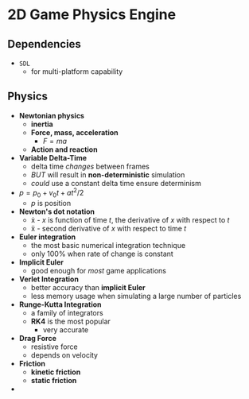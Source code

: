 # 2D Game Physics Engine

## Dependencies

- `SDL`
  - for multi-platform capability

## Physics

- **Newtonian physics**
  - **inertia**
  - **Force, mass, acceleration**
    - $F = ma$
  - **Action and reaction**
- **Variable Delta-Time**
  - delta time _changes_ between frames
  - _BUT_ will result in **non-deterministic** simulation
  - _could_ use a constant delta time ensure determinism
- $p = p_0 + v_0t + at^2/2$
  - $p$ is position
- **Newton's dot notation**
  - ẋ - $x$ is function of time $t$, the derivative of $x$ with respect to $t$
  - ẍ - second derivative of $x$ with respect to time $t$
- **Euler integration**
  - the most basic numerical integration technique
  - only 100% when rate of change is constant
- **Implicit Euler**
  - good enough for _most_ game applications
- **Verlet Integration**
  - better accuracy than **implicit Euler**
  - less memory usage when simulating a large number of particles
- **Runge-Kutta Integration**
  - a family of integrators
  - **RK4** is the most popular
    - very accurate
- **Drag Force**
  - resistive force
  - depends on velocity
- **Friction**
  - **kinetic friction**
  - **static friction**
-
